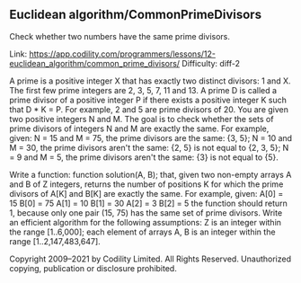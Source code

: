 Euclidean algorithm/CommonPrimeDivisors
------------------------
Check whether two numbers have the same prime divisors.

Link: https://app.codility.com/programmers/lessons/12-euclidean_algorithm/common_prime_divisors/
Difficulty: diff-2

A prime is a positive integer X that has exactly two distinct divisors: 1 and X. The first few prime integers are 2, 3, 5, 7, 11 and 13.
A prime D is called a prime divisor of a positive integer P if there exists a positive integer K such that D * K = P. For example, 2 and 5 are prime divisors of 20.
You are given two positive integers N and M. The goal is to check whether the sets of prime divisors of integers N and M are exactly the same.
For example, given:
N = 15 and M = 75, the prime divisors are the same: {3, 5};
N = 10 and M = 30, the prime divisors aren't the same: {2, 5} is not equal to {2, 3, 5};
N = 9 and M = 5, the prime divisors aren't the same: {3} is not equal to {5}.

Write a function:
function solution(A, B);
that, given two non-empty arrays A and B of Z integers, returns the number of positions K for which the prime divisors of A[K] and B[K] are exactly the same.
For example, given:
    A[0] = 15   B[0] = 75
    A[1] = 10   B[1] = 30
    A[2] = 3    B[2] = 5
the function should return 1, because only one pair (15, 75) has the same set of prime divisors.
Write an efficient algorithm for the following assumptions:
Z is an integer within the range [1..6,000];
each element of arrays A, B is an integer within the range [1..2,147,483,647].



Copyright 2009–2021 by Codility Limited. All Rights Reserved. Unauthorized copying, publication or disclosure prohibited.